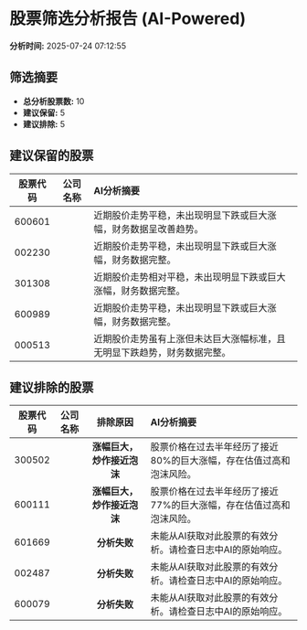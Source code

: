 # 股票筛选分析报告 (AI-Powered)

**分析时间:** 2025-07-24 07:12:55

## 筛选摘要

- **总分析股票数:** 10
- **建议保留:** 5
- **建议排除:** 5

## 建议保留的股票

| 股票代码 | 公司名称 | AI分析摘要 |
|:---:|:---:|:---|
| 600601 |  | 近期股价走势平稳，未出现明显下跌或巨大涨幅，财务数据呈改善趋势。 |
| 002230 |  | 近期股价走势平稳，未出现明显下跌或巨大涨幅，财务数据完整。 |
| 301308 |  | 近期股价走势相对平稳，未出现明显下跌或巨大涨幅，财务数据完整。 |
| 600989 |  | 近期股价走势平稳，未出现明显下跌或巨大涨幅，财务数据完整。 |
| 000513 |  | 近期股价走势虽有上涨但未达巨大涨幅标准，且无明显下跌趋势，财务数据完整。 |

## 建议排除的股票

| 股票代码 | 公司名称 | 排除原因 | AI分析摘要 |
|:---:|:---:|:---:|:---|
| 300502 |  | **涨幅巨大，炒作接近泡沫** | 股票价格在过去半年经历了接近80%的巨大涨幅，存在估值过高和泡沫风险。 |
| 600111 |  | **涨幅巨大，炒作接近泡沫** | 股票价格在过去半年经历了接近77%的巨大涨幅，存在估值过高和泡沫风险。 |
| 601669 |  | **分析失败** | 未能从AI获取对此股票的有效分析。请检查日志中AI的原始响应。 |
| 002487 |  | **分析失败** | 未能从AI获取对此股票的有效分析。请检查日志中AI的原始响应。 |
| 600079 |  | **分析失败** | 未能从AI获取对此股票的有效分析。请检查日志中AI的原始响应。 |
